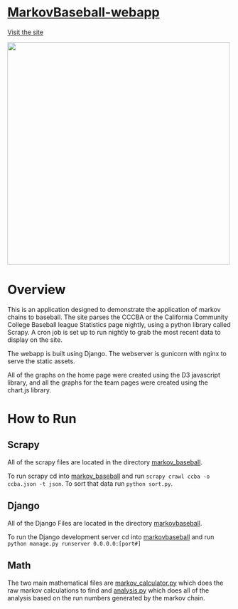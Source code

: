 [MarkovBaseball-webapp](markovbaseball.pw)
=====================
[Visit the site](markovbaseball.pw)

<div style="position:relative; left:auto; right:auto;"><img src ="http://cl.ly/XGLw/download/Screen%20Shot%202014-08-27%20at%2011.57.27%20PM.png" height="500" /></div>


Overview
=====================
This is an application designed to demonstrate the application of markov chains to baseball. The site parses the CCCBA or the California Community College Baseball league Statistics page nightly, using a python library called Scrapy. A cron job is set up to run nightly to grab the most recent data to display on the site.

The webapp is built using Django. The webserver is gunicorn with nginx to serve the static assets. 

All of the graphs on the home page were created using the D3 javascript library, and all the graphs for the team pages were created using the chart.js library.



How to Run
=====================

Scrapy
--------------
All of the scrapy files are located in the directory [markov_baseball](https://github.com/vsharm/markovbaseball-webapp/tree/master/markov_baseball). 

To run scrapy cd into [markov_baseball](https://github.com/vsharm/markovbaseball-webapp/tree/master/markov_baseball) and run ```scrapy crawl ccba -o ccba.json -t json```. To sort that data run ```python sort.py```.

Django
--------------
All of the Django Files are located in the directory [markovbaseball](https://github.com/vsharm/markovbaseball-webapp/tree/master/markovbaseball). 

To run the Django development server cd into [markovbaseball](https://github.com/vsharm/markovbaseball-webapp/tree/master/markovbaseball) and run ```python manage.py runserver 0.0.0.0:[port#]```

Math
--------------
The two main mathematical files are [markov_calculator.py](https://github.com/vsharm/markovbaseball-webapp/blob/master/markovbaseball/ccba/markov_calculator.py) which does the raw markov calculations to find  and [analysis.py](https://github.com/vsharm/markovbaseball-webapp/blob/master/markovbaseball/ccba/analysis.py) which does all of the analysis based on the run numbers generated by the markov chain.
